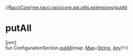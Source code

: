 //[RacciCore](../../index.md)/[me.racci.raccicore.api.utils.extensions](index.md)/[putAll](put-all.md)

# putAll

[jvm]\
fun ConfigurationSection.[putAll](put-all.md)(map: [Map](https://kotlinlang.org/api/latest/jvm/stdlib/kotlin.collections/-map/index.html)&lt;[String](https://kotlinlang.org/api/latest/jvm/stdlib/kotlin/-string/index.html), [Any](https://kotlinlang.org/api/latest/jvm/stdlib/kotlin/-any/index.html)?&gt;)

